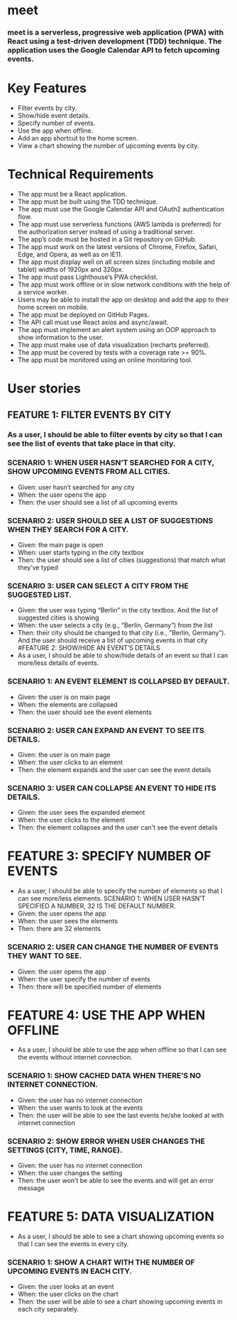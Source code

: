# meet
### meet is a serverless, progressive web application (PWA) with React using a test-driven development (TDD) technique. The application uses the Google Calendar API to fetch upcoming events.
 # Key Features
 - Filter events by city.
 - Show/hide event details.
 - Specify number of events.
 - Use the app when offline.
 - Add an app shortcut to the home screen.
 - View a chart showing the number of upcoming events by city.
# Technical Requirements
 - The app must be a React application.
 - The app must be built using the TDD technique.
 - The app must use the Google Calendar API and OAuth2 authentication flow.
 - The app must use serverless functions (AWS lambda is preferred) for the authorization server instead of using a traditional server.
 - The app’s code must be hosted in a Git repository on GitHub.
 - The app must work on the latest versions of Chrome, Firefox, Safari, Edge, and Opera, as well as on IE11.
 - The app must display well on all screen sizes (including mobile and tablet) widths of 1920px and 320px.
 - The app must pass Lighthouse’s PWA checklist.
 - The app must work offline or in slow network conditions with the help of a service worker.
 - Users may be able to install the app on desktop and add the app to their home screen on mobile.
 - The app must be deployed on GitHub Pages.
 - The API call must use React axios and async/await.
 - The app must implement an alert system using an OOP approach to show information to the user.
 - The app must make use of data visualization (recharts preferred).
 - The app must be covered by tests with a coverage rate >= 90%.
 - The app must be monitored using an online monitoring tool.
# User stories
## FEATURE 1: FILTER EVENTS BY CITY
 ### As a user, I should be able to filter events by city so that I can see the list of events that take place in that city.
 ### SCENARIO 1: WHEN USER HASN’T SEARCHED FOR A CITY, SHOW UPCOMING EVENTS FROM ALL CITIES.
 - Given: user hasn’t searched for any city
 - When: the user opens the app
 - Then: the user should see a list of all upcoming events
 ### SCENARIO 2: USER SHOULD SEE A LIST OF SUGGESTIONS WHEN THEY SEARCH FOR A CITY.
 - Given: the main page is open
 - When: user starts typing in the city textbox
 - Then: the user should see a list of cities (suggestions) that match what they’ve typed
 ### SCENARIO 3: USER CAN SELECT A CITY FROM THE SUGGESTED LIST.
 - Given: the user was typing “Berlin” in the city textbox. And the list of suggested cities is showing
 - When: the user selects a city (e.g., “Berlin, Germany”) from the list
 - Then: their city should be changed to that city (i.e., “Berlin, Germany”). And the user should receive a list of upcoming events in that city
 #FEATURE 2: SHOW/HIDE AN EVENT’S DETAILS
 - As a user, I should be able to show/hide details of an event so that I can more/less
details of events.
 ### SCENARIO 1: AN EVENT ELEMENT IS COLLAPSED BY DEFAULT.
 - Given: the user is on main page
 - When: the elements are collapsed
 - Then: the user should see the event elements
 ### SCENARIO 2: USER CAN EXPAND AN EVENT TO SEE ITS DETAILS.
 - Given: the user is on main page
 - When: the user clicks to an element
 - Then: the element expands and the user can see the event details
 ### SCENARIO 3: USER CAN COLLAPSE AN EVENT TO HIDE ITS DETAILS.
 - Given: the user sees the expanded element
 - When: the user clicks to the element
 - Then: the element collapses and the user can't see the event details
# FEATURE 3: SPECIFY NUMBER OF EVENTS
 - As a user, I should be able to specify the number of elements so that I can see more/less elements.
SCENARIO 1: WHEN USER HASN’T SPECIFIED A NUMBER, 32 IS THE DEFAULT NUMBER.
 - Given: the user opens the app
 - When: the user sees the elements
 - Then: there are 32 elements
 ### SCENARIO 2: USER CAN CHANGE THE NUMBER OF EVENTS THEY WANT TO SEE.
 - Given: the user opens the app
 - When: the user specify the number of events
 - Then: there will be specified number of elements
 # FEATURE 4: USE THE APP WHEN OFFLINE
 - As a user, I should be able to use the app when offline so that I can see the events without internet connection.
 ### SCENARIO 1: SHOW CACHED DATA WHEN THERE’S NO INTERNET CONNECTION.
 - Given: the user has no internet connection
 - When: the user wants to look at the events
 - Then: the user will be able to see the last events he/she looked at with internet connection
 ### SCENARIO 2: SHOW ERROR WHEN USER CHANGES THE SETTINGS (CITY, TIME, RANGE).
 - Given: the user has no internet connection
 - When: the user changes the setting
 - Then: the user won’t be able to see the events and will get an error message
 # FEATURE 5: DATA VISUALIZATION
 - As a user, I should be able to see a chart showing upcoming events so that I can see the events in every city.
 ### SCENARIO 1: SHOW A CHART WITH THE NUMBER OF UPCOMING EVENTS IN EACH CITY.
 - Given: the user looks at an event
 - When: the user clicks on the chart
 - Then: the user will be able to see a chart showing upcoming events in each city separately.
